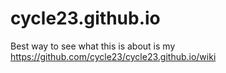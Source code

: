# cycle23.github.io

Best way to see what this is about is my https://github.com/cycle23/cycle23.github.io/wiki
